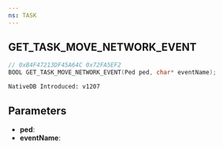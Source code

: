 ```yaml
---
ns: TASK
---
```

## GET_TASK_MOVE_NETWORK_EVENT

```c
// 0xB4F47213DF45A64C 0x72FA5EF2
BOOL GET_TASK_MOVE_NETWORK_EVENT(Ped ped, char* eventName);
```

```
NativeDB Introduced: v1207
```

## Parameters
* **ped**:
* **eventName**:
